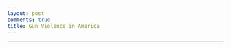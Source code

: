 ```yaml
---
layout: post
comments: true
title: Gun Violence in America
---
```


<html>
<head>
  <script type="text/javascript" src="https://www.gstatic.com/charts/loader.js"></script>
    <script type="text/javascript">
      google.charts.load('current', {'packages':["line"]});
      google.charts.setOnLoadCallback(drawChart);

    function drawChart() {
      var data = new google.visualization.DataTable();
      data.addColumn('number', 'Year');
      data.addColumn('number', 'Arizona');
      data.addColumn('number', 'California');
      data.addColumn('number', 'Delaware');
      data.addColumn('number', 'Illinois');
      data.addColumn('number', 'Massachusetts');
      data.addColumn('number', 'New Jersey');
      data.addColumn('number', 'New York');
      data.addColumn('number', 'Tennessee');
      data.addColumn('number', 'Texas');

      data.addRows([
[1980.0, 2.19, 4.75, 3.59, 6.66, 4.77],
[1980.08, 2.35, 3.7, 5.3, 4.59, 5.49],
[1980.17, 1.1, 3.76, 4.36, 4.23, 6.84],
[1980.25, 2.66, 3.92, 5.07, 5.93, 5.45],
[1980.33, 2.5, 4.11, 5.61, 5.73, 5.29],
[1980.42, 1.56, 5.8, 5.69, 5.68, 5.85],
[1980.5, 2.5, 5.5, 6.86, 4.9, 5.93],
[1980.58, 2.5, 6.07, 7.33, 6.04, 7.12],
[1980.67, 2.82, 5.72, 5.61, 0.77, 5.61],
[1980.75, 2.03, 4.91, 5.46, 6.66, 5.25],
[1980.83, 2.35, 5.29, 5.3, 5.37, 3.54],
[1980.92, 2.66, 5.34, 6.55, 7.74, 4.1],
[1981.0, 3.91, 4.19, 6.16, 5.93, 5.25],
[1981.08, 1.25, 4.72, 4.91, 3.97, 5.21],
[1981.17, 1.56, 3.97, 4.75, 5.73, 5.77],
[1981.25, 1.41, 4.19, 5.07, 4.95, 5.93],
[1981.33, 2.03, 4.7, 4.21, 4.85, 5.57],
[1981.42, 1.72, 4.48, 4.52, 0.46, 6.24],
[1981.5, 1.88, 4.51, 5.46, 6.14, 5.89],
[1981.58, 1.41, 3.11, 6.47, 4.64, 5.73],
[1981.67, 1.88, 3.44, 4.6, 5.26, 4.53],
[1981.75, 1.72, 3.46, 3.74, 5.52, 4.14],
[1981.83, 2.5, 3.06, 4.68, 6.19, 4.49],
[1981.92, 1.88, 2.82, 5.22, 0.83, 4.69],
[1982.0, 1.88, 4.35, 5.14, 4.95, 3.74],
[1982.08, 2.19, 3.54, 3.66, 4.85, 3.34],
[1982.17, 0.78, 4.19, 3.04, 5.16, 3.54],
[1982.25, 2.5, 4.13, 6.16, 4.8, 3.98],
[1982.33, 1.41, 4.0, 4.52, 6.3, 3.82],
[1982.42, 2.19, 3.36, 3.82, 5.78, 3.86],
[1982.5, 1.72, 3.97, 5.07, 6.09, 4.73],
[1982.58, 1.72, 4.21, 4.6, 4.39, 5.57],
[1982.67, 1.72, 3.92, 3.66, 5.88, 4.18],
[1982.75, 2.19, 3.68, 3.27, 5.42, 3.3],
[1982.83, 1.25, 3.57, 3.27, 4.44, 3.98],
[1982.92, 1.41, 3.7, 4.13, 1.03, 3.9],
[1983.0, 2.19, 3.97, 3.59, 4.39, 4.89],
[1983.08, 0.94, 3.03, 3.9, 4.03, 4.37],
[1983.17, 1.25, 3.14, 4.6, 6.04, 4.97],
[1983.25, 1.56, 3.46, 3.2, 5.42, 5.13],
[1983.33, 2.35, 3.7, 3.59, 5.16, 4.93],
[1983.42, 0.63, 2.93, 4.05, 3.56, 5.25],
[1983.5, 0.78, 4.11, 6.39, 5.32, 6.08],
[1983.58, 2.5, 4.11, 5.07, 5.01, 5.21],
[1983.67, 1.25, 3.57, 5.22, 6.09, 5.61],
[1983.75, 2.03, 3.57, 4.99, 5.21, 4.93],
[1983.83, 1.41, 2.98, 4.75, 3.87, 4.49],
[1983.92, 2.5, 3.95, 4.29, 7.38, 5.69],
[1984.0, 1.72, 3.95, 0.94, 5.62, 4.02],
[1984.08, 2.03, 2.63, 0.94, 4.03, 3.66],
[1984.17, 1.1, 3.38, 0.7, 4.39, 4.49],
[1984.25, 2.19, 3.84, 1.87, 4.9, 4.41],
[1984.33, 2.66, 3.44, 1.4, 3.66, 3.98],
[1984.42, 0.78, 3.54, 1.01, 3.87, 5.25],
[1984.5, 2.19, 4.13, 0.86, 4.49, 4.85],
[1984.58, 2.03, 4.27, 0.7, 4.18, 5.09],
[1984.67, 0.63, 4.32, 0.62, 4.49, 4.89],
[1984.75, 1.56, 4.24, 0.86, 3.3, 4.53],
[1984.83, 0.78, 4.13, 0.7, 4.39, 4.45],
[1984.92, 1.1, 3.78, 1.01, 6.3, 5.73],
[1985.0, 1.41, 3.76, 1.4, 3.87, 4.77],
[1985.08, 3.13, 3.97, 1.09, 3.77, 4.45],
[1985.17, 1.72, 3.57, 1.09, 3.3, 5.61],
[1985.25, 2.03, 3.54, 0.7, 4.54, 4.81],
[1985.33, 1.88, 3.68, 0.78, 2.74, 4.85],
[1985.42, 1.25, 3.6, 1.01, 4.8, 4.85],
[1985.5, 2.19, 4.16, 1.71, 4.44, 5.17],
[1985.58, 1.1, 4.35, 0.7, 4.18, 5.65],
[1985.67, 1.88, 3.36, 0.7, 4.33, 4.61],
[1985.75, 1.88, 3.78, 0.55, 3.97, 4.37],
[1985.83, 2.66, 3.84, 0.31, 3.66, 4.37],
[1985.92, 2.82, 4.46, 0.16, 0.21, 4.45],
[1986.0, 1.1, 4.24, 3.51, 5.47, 3.7],
[1986.08, 1.88, 3.25, 3.43, 3.97, 4.61],
[1986.17, 1.25, 4.16, 3.74, 4.23, 6.04],
[1986.25, 3.13, 3.78, 4.21, 5.37, 4.93],
[1986.33, 1.72, 4.24, 4.44, 4.39, 5.41],
[1986.42, 5.16, 3.68, 4.29, 4.39, 5.37],
[1986.5, 1.41, 4.64, 5.77, 5.16, 4.57],
[1986.58, 2.97, 5.23, 5.07, 3.51, 6.08],
[1986.67, 2.5, 5.29, 3.12, 6.24, 5.01],
[1986.75, 2.19, 4.29, 0.55, 4.64, 4.41],
[1986.83, 1.41, 3.92, 0.78, 0.41, 4.69],
[1986.92, 2.03, 3.92, 0.55, 0.36, 5.69],
[1987.0, 2.97, 3.84, 1.17, 3.97, 3.5],
[1987.08, 2.19, 4.32, 1.09, 4.64, 4.93],
[1987.17, 3.29, 4.21, 0.86, 4.95, 4.45],
[1987.25, 1.41, 4.38, 0.78, 4.59, 4.14],
[1987.33, 2.03, 4.51, 1.25, 5.68, 4.81],
[1987.42, 1.41, 4.43, 3.66, 6.55, 3.3],
[1987.5, 3.29, 4.72, 1.17, 5.78, 4.41],
[1987.58, 1.25, 4.13, 1.56, 4.49, 3.94],
[1987.67, 1.72, 4.46, 1.09, 5.32, 5.21],
[1987.75, 1.72, 4.13, 0.86, 4.9, 3.7],
[1987.83, 1.72, 3.41, 0.78, 7.74, 3.34],
[1987.92, 2.82, 4.97, 0.78, 0.57, 4.57],
[1988.0, 2.19, 4.46, 3.12, 6.66, 4.65],
[1988.08, 1.88, 3.6, 3.43, 5.57, 4.22],
[1988.17, 3.13, 4.51, 3.12, 5.16, 4.37],
[1988.25, 3.6, 4.35, 3.51, 4.33, 3.54],
[1988.33, 1.88, 4.38, 4.05, 6.5, 4.41],
[1988.42, 2.35, 3.7, 3.27, 6.86, 3.14],
[1988.5, 1.88, 4.64, 4.29, 7.17, 4.73],
[1988.58, 3.91, 4.97, 5.07, 8.05, 4.81],
[1988.67, 2.19, 5.29, 6.24, 7.02, 4.41],
[1988.75, 2.19, 4.21, 3.74, 6.86, 4.29],
[1988.83, 2.5, 4.21, 2.96, 5.83, 3.58],
[1988.92, 2.82, 4.48, 3.9, 0.98, 5.29],
[1989.0, 1.88, 5.13, 3.66, 5.62, 4.93],
[1989.08, 1.41, 4.75, 3.59, 5.37, 4.02],
[1989.17, 2.66, 4.38, 3.59, 6.35, 4.41],
[1989.25, 2.66, 4.16, 4.21, 5.62, 4.65],
[1989.33, 2.19, 4.91, 3.27, 6.3, 4.73],
[1989.42, 2.35, 4.54, 3.9, 6.45, 4.22],
[1989.5, 2.82, 5.74, 3.59, 7.33, 5.01],
[1989.58, 2.66, 5.69, 4.29, 8.15, 4.73],
[1989.67, 1.41, 5.45, 3.97, 8.36, 4.33],
[1989.75, 3.6, 5.58, 5.3, 6.4, 4.57],
[1989.83, 1.25, 5.1, 4.13, 0.36, 5.65],
[1989.92, 2.03, 5.77, 4.99, 0.52, 5.41],
[1990.0, 2.19, 6.12, 5.38, 8.15, 4.41],
[1990.08, 2.35, 5.15, 4.99, 6.55, 4.22],
[1990.17, 2.19, 5.82, 4.44, 6.71, 4.77],
[1990.25, 2.66, 5.13, 4.91, 6.76, 4.73],
[1990.33, 2.35, 6.2, 5.38, 7.64, 5.17],
[1990.42, 3.13, 5.56, 6.39, 7.84, 5.93],
[1990.5, 3.91, 7.06, 1.4, 7.69, 7.79],
[1990.58, 3.13, 7.14, 1.79, 8.72, 5.81],
[1990.67, 2.5, 6.66, 1.32, 8.26, 6.32],
[1990.75, 2.19, 6.17, 1.64, 7.9, 6.2],
[1990.83, 2.5, 4.78, 0.55, 0.88, 5.29],
[1990.92, 2.35, 5.29, 1.01, 0.57, 6.16],
[1991.0, 2.5, 5.61, 5.92, 8.31, 5.69],
[1991.08, 3.44, 5.13, 3.66, 5.83, 5.41],
[1991.17, 3.6, 5.1, 5.14, 7.69, 4.77],
[1991.25, 1.56, 5.93, 5.46, 8.41, 6.16],
[1991.33, 3.44, 6.25, 5.22, 8.41, 6.01],
[1991.42, 3.44, 7.65, 5.53, 7.64, 5.61],
[1991.5, 2.82, 7.09, 5.77, 9.08, 7.04],
[1991.58, 2.19, 7.95, 8.57, 9.19, 7.99],
[1991.67, 3.91, 7.14, 6.55, 8.93, 7.32],
[1991.75, 2.19, 7.35, 6.39, 7.43, 8.15],
[1991.83, 1.41, 6.15, 4.68, 7.07, 5.81],
[1991.92, 2.19, 7.35, 5.85, 0.72, 7.2],
[1992.0, 2.5, 6.17, 5.77, 8.0, 6.24],
[1992.08, 1.72, 6.31, 4.75, 6.66, 5.49],
[1992.17, 3.13, 6.42, 3.66, 8.93, 5.25],
[1992.25, 3.44, 6.82, 6.39, 6.55, 5.13],
[1992.33, 5.01, 6.98, 6.24, 7.79, 5.57],
[1992.42, 3.44, 7.06, 5.85, 7.38, 6.16],
[1992.5, 2.19, 7.95, 6.78, 9.13, 6.48],
[1992.58, 4.22, 7.81, 7.25, 7.79, 6.2],
[1992.67, 2.66, 6.74, 7.48, 8.36, 5.77],
[1992.75, 2.82, 7.03, 4.75, 7.95, 5.37],
[1992.83, 2.03, 7.19, 4.52, 8.0, 4.85],
[1992.92, 4.69, 6.39, 4.13, 7.02, 6.16],
[1993.0, 3.44, 6.42, 4.68, 8.67, 5.57],
[1993.08, 2.03, 6.12, 3.97, 6.61, 5.01],
[1993.17, 2.66, 6.93, 3.97, 7.59, 5.29],
[1993.25, 3.75, 6.74, 4.05, 6.19, 5.17],
[1993.33, 3.44, 7.84, 2.96, 7.17, 5.21],
[1993.42, 2.66, 8.05, 4.91, 6.81, 5.97],
[1993.5, 5.01, 8.32, 6.24, 8.21, 5.57],
[1993.58, 3.29, 7.33, 5.92, 7.9, 6.44],
[1993.67, 3.91, 7.73, 6.0, 8.82, 5.49],
[1993.75, 3.75, 7.78, 5.07, 8.57, 5.65],
[1993.83, 3.13, 7.33, 5.22, 7.79, 5.33],
[1993.92, 3.6, 6.98, 3.74, 9.13, 5.13],
[1994.0, 3.13, 6.55, 4.44, 7.22, 5.45],
[1994.08, 3.29, 6.58, 4.6, 5.88, 5.37],
[1994.17, 4.07, 6.84, 6.78, 7.28, 5.97],
[1994.25, 3.75, 6.44, 5.85, 6.04, 4.61],
[1994.33, 2.5, 6.55, 6.47, 5.37, 5.05],
[1994.42, 3.29, 6.71, 6.86, 6.04, 4.02],
[1994.5, 5.79, 7.01, 6.86, 7.33, 5.29],
[1994.58, 4.54, 7.68, 7.09, 6.76, 6.08],
[1994.67, 5.01, 6.58, 4.99, 5.62, 4.93],
[1994.75, 4.85, 7.25, 5.3, 4.13, 6.32],
[1994.83, 2.5, 5.88, 3.43, 5.68, 4.97],
[1994.92, 7.35, 6.66, 3.51, 6.09, 4.53],
[1995.0, 5.48, 5.69, 3.66, 5.11, 4.53],
[1995.08, 2.97, 5.13, 2.81, 3.15, 3.82],
[1995.17, 5.94, 5.53, 4.05, 4.75, 3.82],
[1995.25, 3.13, 5.64, 3.2, 3.46, 3.62],
[1995.33, 5.48, 5.82, 3.82, 4.28, 3.9],
[1995.42, 4.69, 5.61, 3.74, 5.83, 4.57],
[1995.5, 5.01, 7.35, 3.82, 5.11, 4.97],
[1995.58, 5.94, 8.13, 5.53, 5.93, 4.61],
[1995.67, 5.63, 6.63, 4.21, 3.92, 3.26],
[1995.75, 6.26, 7.33, 4.83, 4.64, 4.06],
[1995.83, 2.97, 5.96, 3.59, 3.3, 3.5],
[1995.92, 4.38, 5.88, 4.13, 5.32, 3.9],
[1996.0, 3.29, 6.15, 3.74, 3.77, 3.54],
[1996.08, 4.07, 4.78, 2.88, 3.92, 3.38],
[1996.17, 4.54, 4.11, 3.12, 3.97, 3.26],
[1996.25, 3.29, 4.4, 3.04, 3.15, 2.27],
[1996.33, 3.6, 5.29, 3.97, 3.35, 4.45],
[1996.42, 3.44, 4.8, 5.69, 4.03, 3.06],
[1996.5, 2.03, 6.2, 4.83, 4.49, 2.98],
[1996.58, 4.85, 4.7, 5.53, 3.3, 3.82],
[1996.67, 4.85, 5.13, 3.59, 2.68, 3.54],
[1996.75, 3.91, 4.27, 4.83, 3.51, 3.82],
[1996.83, 4.07, 4.89, 3.12, 3.87, 2.62],
[1996.92, 4.07, 5.18, 3.27, 4.28, 3.98],
[1997.0, 3.91, 4.4, 3.35, 3.15, 3.58],
[1997.08, 2.82, 4.27, 2.03, 2.48, 2.74],
[1997.17, 2.97, 4.67, 3.04, 2.84, 3.38],
[1997.25, 3.44, 4.54, 4.21, 1.91, 2.94],
[1997.33, 5.79, 4.13, 2.88, 3.1, 3.06],
[1997.42, 2.82, 4.21, 3.66, 2.68, 3.26],
[1997.5, 4.22, 5.15, 5.07, 3.3, 3.34],
[1997.58, 4.85, 4.51, 4.52, 3.25, 3.5],
[1997.67, 3.29, 4.48, 3.9, 2.48, 3.18],
[1997.75, 2.97, 5.37, 4.68, 2.89, 2.86],
[1997.83, 4.38, 4.0, 4.05, 3.25, 3.02],
[1997.92, 4.22, 4.08, 3.66, 3.15, 3.46],
[1998.0, 3.44, 4.46, 3.43, 2.53, 3.98],
[1998.08, 3.44, 3.19, 2.65, 2.48, 3.22],
[1998.17, 5.63, 3.41, 3.43, 1.65, 2.82],
[1998.25, 3.91, 3.09, 3.82, 2.27, 3.1],
[1998.33, 4.38, 3.49, 4.52, 2.37, 3.78],
[1998.42, 2.66, 3.52, 4.13, 2.22, 3.94],
[1998.5, 3.44, 3.52, 4.29, 2.53, 2.98],
[1998.58, 3.75, 4.56, 4.6, 2.63, 3.06],
[1998.67, 4.85, 2.82, 2.96, 2.43, 3.54],
[1998.75, 3.44, 3.76, 3.74, 2.43, 3.02],
[1998.83, 3.75, 3.76, 3.59, 2.27, 2.51],
[1998.92, 3.75, 4.21, 3.43, 2.48, 3.14],
[1999.0, 3.44, 3.49, 3.2, 1.75, 3.42],
[1999.08, 4.22, 2.76, 2.03, 2.43, 2.58],
[1999.17, 3.44, 2.68, 2.18, 1.86, 2.31],
[1999.25, 4.38, 2.71, 2.96, 1.5, 2.9],
[1999.33, 2.82, 3.22, 3.2, 2.22, 3.06],
[1999.42, 4.69, 3.49, 4.36, 2.74, 2.55],
[1999.5, 3.75, 3.7, 3.04, 2.17, 2.35],
[1999.58, 4.07, 4.32, 4.36, 2.32, 2.78],
[1999.67, 3.44, 3.19, 3.27, 2.27, 2.66],
[1999.75, 5.32, 2.93, 3.04, 3.1, 2.55],
[1999.83, 3.44, 3.03, 3.2, 2.27, 2.11],
[1999.92, 5.48, 3.49, 2.57, 2.27, 2.43],
[2000.0, 3.29, 3.38, 2.03, 2.74, 2.78],
[2000.08, 2.82, 2.98, 2.03, 2.37, 1.99],
[2000.17, 4.54, 2.25, 2.42, 2.63, 2.43],
[2000.25, 4.22, 3.73, 2.57, 3.04, 2.19],
[2000.33, 3.75, 3.76, 2.96, 2.48, 2.27],
[2000.42, 4.38, 4.11, 2.57, 1.86, 2.86],
[2000.5, 4.07, 3.84, 4.99, 2.68, 2.9],
[2000.58, 3.6, 4.29, 3.9, 3.25, 3.26],
[2000.67, 2.19, 3.68, 3.51, 2.01, 2.86],
[2000.75, 4.38, 3.27, 3.43, 2.89, 3.54],
[2000.83, 4.07, 3.03, 1.87, 2.22, 2.58],
[2000.92, 2.5, 4.0, 1.17, 2.27, 2.74],
[2001.0, 3.75, 3.7, 2.65, 2.37, 2.7],
[2001.08, 3.6, 2.93, 1.32, 1.55, 2.03],
[2001.17, 4.22, 3.38, 1.17, 2.01, 2.66],
[2001.25, 3.13, 3.54, 3.43, 1.75, 2.98],
[2001.33, 4.54, 3.78, 1.95, 2.68, 2.39],
[2001.42, 3.75, 3.33, 0.86, 2.43, 2.58],
[2001.5, 4.69, 4.51, 1.25, 2.58, 2.94],
[2001.58, 4.54, 4.27, 0.62, 2.89, 3.58],
[2001.67, 5.79, 4.32, 1.4, 2.27, 3.02],
[2001.75, 5.01, 4.48, 1.01, 2.68, 3.3],
[2001.83, 4.07, 3.89, 0.94, 2.48, 2.66],
[2001.92, 3.91, 3.57, 1.01, 2.53, 3.78],
[2002.0, 3.75, 4.35, 2.65, 2.22, 3.18],
[2002.08, 2.82, 2.85, 1.95, 1.39, 2.23],
[2002.17, 4.69, 4.24, 0.94, 2.37, 3.26],
[2002.25, 4.22, 3.84, 2.34, 2.06, 2.62],
[2002.33, 6.41, 4.46, 3.43, 2.27, 3.1],
[2002.42, 3.44, 3.65, 4.21, 2.84, 3.26],
[2002.5, 6.26, 4.62, 4.36, 2.22, 3.38],
[2002.58, 2.97, 4.62, 4.83, 2.06, 3.18],
[2002.67, 3.75, 5.58, 3.9, 2.84, 2.86],
[2002.75, 5.63, 3.49, 3.97, 2.84, 2.78],
[2002.83, 3.91, 4.54, 2.49, 2.22, 2.03],
[2002.92, 5.63, 3.95, 3.74, 2.53, 2.58],
[2003.0, 2.97, 4.11, 2.49, 1.81, 2.74],
[2003.08, 4.22, 3.81, 2.26, 1.81, 2.94],
[2003.17, 5.01, 4.24, 3.43, 2.53, 2.78],
[2003.25, 4.38, 3.7, 3.35, 2.89, 2.78],
[2003.33, 5.79, 4.4, 3.97, 2.01, 3.22],
[2003.42, 4.07, 4.11, 3.35, 3.51, 4.22],
[2003.5, 3.13, 4.54, 4.75, 3.35, 3.54],
[2003.58, 5.79, 4.7, 3.51, 2.37, 3.02],
[2003.67, 5.79, 4.48, 3.2, 2.48, 3.34],
[2003.75, 3.91, 4.54, 3.35, 2.17, 3.06],
[2003.83, 4.07, 3.84, 3.43, 1.75, 3.42],
[2003.92, 4.54, 4.16, 2.73, 2.94, 3.46],
[2004.0, 5.32, 4.51, 1.95, 1.75, 2.7],
[2004.08, 4.07, 3.33, 1.95, 2.06, 2.15],
[2004.17, 4.85, 4.62, 2.49, 1.55, 3.7],
[2004.25, 5.48, 4.19, 2.26, 1.7, 2.78],
[2004.33, 4.38, 4.56, 1.95, 2.17, 3.34],
[2004.42, 3.6, 3.68, 2.65, 2.22, 2.94],
[2004.5, 3.91, 4.56, 3.35, 3.04, 3.38],
[2004.58, 5.79, 5.02, 2.81, 2.79, 3.58],
[2004.67, 3.44, 4.13, 2.03, 2.63, 3.38],
[2004.75, 4.22, 3.95, 2.49, 2.12, 3.14],
[2004.83, 4.22, 3.95, 2.1, 2.22, 3.1],
[2004.92, 4.38, 4.08, 1.79, 2.68, 3.06],
[2005.0, 3.44, 4.67, 1.17, 1.96, 3.06],
[2005.08, 2.97, 3.54, 1.32, 1.6, 2.58],
[2005.17, 3.91, 4.29, 2.34, 1.86, 2.9],
[2005.25, 4.69, 3.73, 2.18, 1.91, 3.34],
[2005.33, 3.75, 4.35, 2.49, 2.17, 3.82],
[2005.42, 5.79, 4.03, 3.04, 2.27, 2.9],
[2005.5, 5.48, 5.23, 3.35, 2.84, 3.02],
[2005.58, 5.16, 5.42, 3.27, 2.68, 3.3],
[2005.67, 5.01, 3.95, 1.95, 3.04, 3.58],
[2005.75, 5.48, 4.56, 2.49, 2.27, 3.5],
[2005.83, 5.01, 4.64, 2.03, 1.86, 3.74],
[2005.92, 6.26, 4.86, 1.87, 1.96, 4.06],
[2006.0, 4.54, 4.29, 1.95, 1.5, 3.26],
[2006.08, 5.48, 3.87, 1.17, 1.44, 2.55],
[2006.17, 5.48, 3.81, 2.18, 0.93, 3.54],
[2006.25, 5.01, 4.83, 2.88, 1.5, 3.5],
[2006.33, 4.07, 4.4, 3.2, 1.81, 3.62],
[2006.42, 5.63, 4.67, 3.2, 1.81, 3.86],
[2006.5, 6.1, 5.21, 3.97, 2.06, 3.7],
[2006.58, 4.85, 4.78, 1.95, 2.27, 3.7],
[2006.67, 4.22, 3.95, 3.74, 2.53, 3.82],
[2006.75, 4.54, 4.54, 1.95, 1.81, 2.94],
[2006.83, 4.07, 4.38, 3.12, 2.12, 2.82],
[2006.92, 5.63, 4.27, 2.65, 1.7, 3.14],
[2007.0, 4.54, 4.56, 1.09, 1.91, 3.58],
[2007.08, 5.48, 3.3, 1.17, 1.19, 3.02],
[2007.17, 5.32, 3.41, 2.57, 1.29, 3.46],
[2007.25, 4.38, 4.03, 2.18, 2.37, 3.34],
[2007.33, 5.32, 3.57, 1.87, 2.84, 3.3],
[2007.42, 3.91, 4.16, 3.59, 2.58, 3.18],
[2007.5, 5.79, 4.75, 2.73, 2.58, 4.02],
[2007.58, 4.69, 4.59, 3.12, 2.17, 4.06],
[2007.67, 4.69, 3.52, 2.96, 2.22, 3.66],
[2007.75, 3.91, 3.65, 2.81, 2.22, 2.94],
[2007.83, 5.63, 3.49, 2.34, 1.81, 2.7],
[2007.92, 2.66, 4.08, 1.79, 2.63, 4.29],
[2008.0, 3.6, 3.27, 2.26, 1.81, 2.47],
[2008.08, 4.07, 3.6, 1.25, 1.19, 2.9],
[2008.17, 4.22, 3.76, 2.26, 1.86, 2.23],
[2008.25, 4.54, 3.25, 3.04, 1.75, 3.5],
[2008.33, 3.91, 3.3, 2.65, 2.01, 2.74],
[2008.42, 3.29, 3.38, 3.2, 2.37, 3.62],
[2008.5, 5.01, 2.52, 3.74, 2.43, 2.86],
[2008.58, 4.07, 3.57, 3.2, 2.58, 2.86],
[2008.67, 2.66, 3.49, 4.05, 2.37, 2.9],
[2008.75, 2.97, 3.36, 2.96, 2.01, 3.42],
[2008.83, 3.29, 3.36, 2.49, 1.7, 2.74],
[2008.92, 3.29, 3.09, 1.79, 2.43, 3.18],
[2009.0, 2.5, 3.76, 1.48, 1.86, 3.18],
[2009.08, 2.5, 2.47, 1.71, 1.75, 2.19],
[2009.17, 3.75, 3.73, 1.32, 1.44, 3.22],
[2009.25, 3.13, 3.25, 2.81, 2.32, 3.34],
[2009.33, 3.44, 3.6, 3.51, 1.6, 4.1],
[2009.42, 3.44, 2.9, 3.27, 2.06, 3.34],
[2009.5, 3.91, 4.29, 3.66, 2.63, 3.78],
[2009.58, 2.82, 3.97, 3.2, 3.04, 3.34],
[2009.67, 3.13, 3.06, 2.88, 2.17, 3.66],
[2009.75, 2.03, 2.9, 2.42, 1.75, 2.55],
[2009.83, 2.66, 2.98, 2.65, 2.12, 3.06],
[2009.92, 2.82, 3.33, 2.65, 2.06, 3.38],
[2010.0, 3.6, 3.06, 1.01, 1.7, 2.66],
[2010.08, 2.5, 2.17, 1.17, 1.55, 2.74],
[2010.17, 2.97, 3.6, 2.18, 1.86, 2.78],
[2010.25, 2.82, 3.3, 3.51, 1.86, 3.06],
[2010.33, 2.97, 3.84, 2.96, 1.65, 3.26],
[2010.42, 2.5, 2.76, 3.51, 3.1, 3.06],
[2010.5, 3.91, 2.9, 2.57, 3.35, 3.06],
[2010.58, 6.1, 3.17, 4.36, 2.84, 3.06],
[2010.67, 3.29, 2.58, 2.26, 2.63, 2.82],
[2010.75, 5.16, 2.9, 2.34, 2.48, 3.54],
[2010.83, 4.07, 3.03, 2.1, 2.06, 3.22],
[2010.92, 3.13, 3.44, 1.71, 1.75, 3.02],
[2011.0, 3.6, 3.19, 1.87, 1.08, 1.91],
[2011.08, 2.35, 2.2, 1.56, 1.14, 2.27],
[2011.17, 3.44, 2.63, 1.64, 1.5, 2.39],
[2011.25, 3.91, 3.03, 2.57, 1.96, 2.47],
[2011.33, 2.82, 3.7, 3.04, 2.53, 3.58],
[2011.42, 3.75, 2.95, 3.27, 1.81, 2.58],
[2011.5, 3.75, 3.44, 4.52, 2.58, 2.94],
[2011.58, 3.91, 2.93, 2.34, 2.17, 2.27],
[2011.67, 2.82, 2.79, 2.57, 2.22, 2.43],
[2011.75, 3.6, 3.52, 3.35, 2.01, 2.82],
[2011.83, 3.6, 2.76, 2.34, 1.6, 2.98],
[2011.92, 2.5, 2.98, 2.65, 2.43, 3.26],
[2012.0, 4.22, 2.95, 2.42, 0.93, 2.43],
[2012.08, 2.82, 2.52, 2.26, 1.19, 2.62],
[2012.17, 2.82, 3.14, 3.35, 1.5, 2.94],
[2012.25, 4.22, 3.3, 2.81, 1.75, 2.82],
[2012.33, 3.91, 3.09, 3.51, 1.81, 3.22],
[2012.42, 3.44, 3.62, 3.2, 2.17, 3.18],
[2012.5, 3.13, 3.46, 3.59, 2.68, 3.1],
[2012.58, 2.35, 3.54, 3.9, 2.48, 2.66],
[2012.67, 2.97, 3.46, 2.88, 2.37, 2.51],
[2012.75, 2.66, 3.62, 3.2, 1.55, 2.35],
[2012.83, 2.82, 3.11, 2.96, 1.14, 3.42],
[2012.92, 3.13, 3.19, 1.48, 1.44, 2.9],
[2013.0, 3.75, 3.03, 2.73, 1.29, 2.39],
[2013.08, 2.66, 2.6, 0.86, 1.14, 1.87],
[2013.17, 3.91, 3.57, 1.32, 1.44, 2.94],
[2013.25, 3.29, 2.95, 1.56, 1.08, 2.74],
[2013.33, 2.19, 3.44, 3.2, 1.65, 2.7],
[2013.42, 3.44, 3.84, 3.43, 2.06, 3.3],
[2013.5, 2.5, 3.73, 3.97, 1.65, 3.82],
[2013.58, 2.82, 3.19, 3.35, 1.86, 3.14],
[2013.67, 3.29, 2.6, 2.42, 1.29, 3.86],
[2013.75, 5.32, 2.6, 2.42, 2.06, 3.06],
[2013.83, 2.82, 2.9, 1.79, 1.7, 2.43],
[2013.92, 3.13, 2.63, 2.73, 1.44, 2.58],
[2014.0, 2.19, 2.5, 1.64, 1.7, 2.94],
[2014.08, 2.5, 2.47, 1.48, 0.83, 2.31],
[2014.17, 2.35, 3.19, 1.32, 1.39, 2.27],
[2014.25, 3.44, 3.19, 2.42, 1.14, 2.94],
[2014.33, 1.72, 3.6, 3.2, 1.34, 3.18],
[2014.42, 3.29, 2.66, 2.65, 1.5, 3.54],
[2014.5, 2.35, 2.82, 3.51, 1.34, 3.42],
[2014.58, 2.66, 2.98, 3.51, 1.86, 3.42],
[2014.67, 2.5, 2.93, 2.65, 1.86, 2.27],
[2014.75, 2.82, 3.06, 2.18, 2.12, 2.86],
[2014.83, 1.72, 3.19, 2.65, 1.24, 3.02],
[2014.92, 2.97, 3.03, 3.27, 2.22, 4.1]
      ]);
     
    var options = {
    
   
        
      

    
  
        width: 900,
        height: 500
        }
       
       
        
        

      var chart = new google.charts.Line(document.getElementById('line_top_x'));

      chart.draw(data, options);
    }
  </script>
</head>
</html>

---

<html>
<style>
.google-visualization-table-td {
text-align: center !important;
}
</style>
<center>
   <div id="line_top_x"></div>
</center>
</html>

